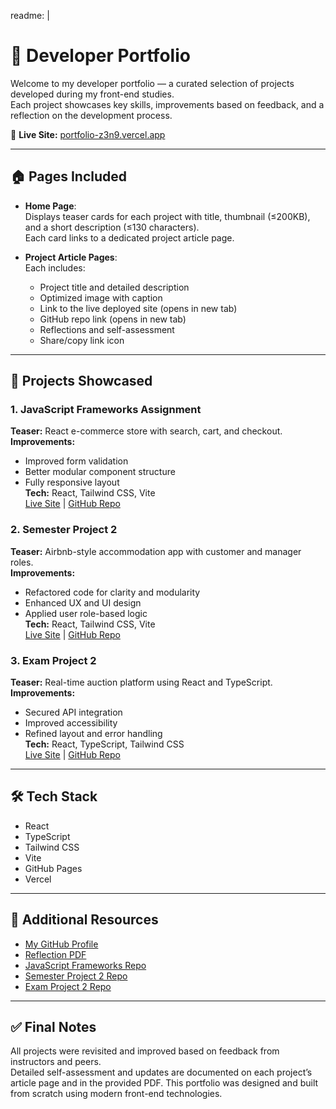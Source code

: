 readme: |
  # 📁 Developer Portfolio

  Welcome to my developer portfolio — a curated selection of projects developed during my front-end studies.  
  Each project showcases key skills, improvements based on feedback, and a reflection on the development process.

  🔗 **Live Site:** [portfolio-z3n9.vercel.app](https://portfolio-z3n9.vercel.app)

  ---

  ## 🏠 Pages Included

  - **Home Page**:  
    Displays teaser cards for each project with title, thumbnail (≤200KB), and a short description (≤130 characters).  
    Each card links to a dedicated project article page.

  - **Project Article Pages**:  
    Each includes:
    - Project title and detailed description  
    - Optimized image with caption  
    - Link to the live deployed site (opens in new tab)  
    - GitHub repo link (opens in new tab)  
    - Reflections and self-assessment  
    - Share/copy link icon

  ---

  ## 🚀 Projects Showcased

  ### 1. JavaScript Frameworks Assignment  
  **Teaser:** React e-commerce store with search, cart, and checkout.  
  **Improvements:**  
  - Improved form validation  
  - Better modular component structure  
  - Fully responsive layout  
  **Tech:** React, Tailwind CSS, Vite  
  [Live Site](#) | [GitHub Repo](#)

  ### 2. Semester Project 2  
  **Teaser:** Airbnb-style accommodation app with customer and manager roles.  
  **Improvements:**  
  - Refactored code for clarity and modularity  
  - Enhanced UX and UI design  
  - Applied user role-based logic  
  **Tech:** React, Tailwind CSS, Vite  
  [Live Site](#) | [GitHub Repo](#)

  ### 3. Exam Project 2  
  **Teaser:** Real-time auction platform using React and TypeScript.  
  **Improvements:**  
  - Secured API integration  
  - Improved accessibility  
  - Refined layout and error handling  
  **Tech:** React, TypeScript, Tailwind CSS  
  [Live Site](#) | [GitHub Repo](#)

  ---

  ## 🛠 Tech Stack

  - React  
  - TypeScript  
  - Tailwind CSS  
  - Vite  
  - GitHub Pages  
  - Vercel

  ---

  ## 📎 Additional Resources

  - [My GitHub Profile](https://github.com/)
  - [Reflection PDF](#)  
  - [JavaScript Frameworks Repo](#)  
  - [Semester Project 2 Repo](#)  
  - [Exam Project 2 Repo](#)

  ---

  ## ✅ Final Notes

  All projects were revisited and improved based on feedback from instructors and peers.  
  Detailed self-assessment and updates are documented on each project’s article page and in the provided PDF.
  This portfolio was designed and built from scratch using modern front-end technologies.
